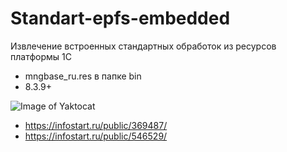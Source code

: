 # Standart-epfs-embedded
Извлечение встроенных стандартных обработок из ресурсов платформы 1С

* mngbase_ru.res в папке bin
* 8.3.9+

![Image of Yaktocat](https://github.com/kuzyara/Standart-epfs/blob/master/2019-12-24_11-12-17.png?raw=true)

* https://infostart.ru/public/369487/
* https://infostart.ru/public/546529/
